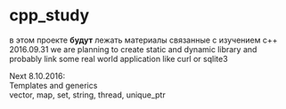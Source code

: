 # cpp_study
в этом проекте **будут** лежать материалы связанные с изучением c++  
2016.09.31 we are planning to create static and dynamic library and probably link some real world application like curl or sqlite3  


Next 8.10.2016:  
Templates and generics  
vector, map, set, string, thread, unique_ptr
